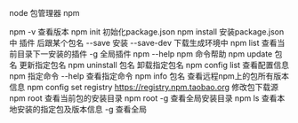 node 包管理器 npm

npm  -v 查看版本
npm init 初始化package.json
npm install 安装package.json中 插件  后跟某个包名 --save 安装  --save-dev 下载生成环境中
npm list  查看当前目录下一安装的插件 -g 全局插件
npm --help  npm 命令帮助
npm update 包名  更新指定包名
npm uninstall 包名  卸载指定包名
npm config list 查看配置信息
npm 指定命令 --help 查看指定命令
npm info 包名  查看远程npm上的包所有版本信息
npm config set registry https://registry.npm.taobao.org  修改包下载源
npm root 查看当前包的安装目录
npm root -g  查看全局安装目录
npm ls  查看本地安装的指定包及版本信息  -g 查看全局